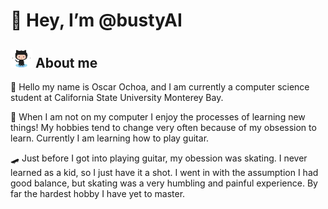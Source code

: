 # 👋 Hey, I’m @bustyAI
## ![Octocat](https://github.com/bustyAI/bustyAI/blob/main/assets/octo.png) About me

🦦 Hello my name is Oscar Ochoa, and I am currently a computer science student at California State University Monterey Bay.

🎸 When I am not on my computer I enjoy the processes of learning new things! My hobbies tend to change very often because of my obsession to learn. Currently I           am learning how to play guitar.

🛹 Just before I got into playing guitar, my obession was skating. I never learned as a kid, so I just have it a shot. I went in with the assumption I had good           balance, but skating was a very humbling and painful experience. By far the hardest hobby I have yet to master.

<!---
bustyAI/bustyAI is a ✨ special ✨ repository because its `README.md` (this file) appears on your GitHub profile.
You can click the Preview link to take a look at your changes.
--->
